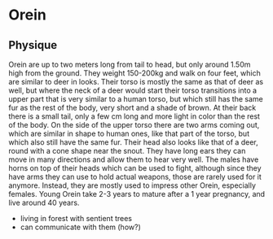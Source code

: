 # Orein

## Physique
Orein are up to two meters long from tail to head, but only around 1.50m high from the ground. 
They weight 150-200kg and walk on four feet, which are similar to deer in looks.
Their torso is mostly the same as that of deer as well, but where the neck of a deer would start their torso transitions into a upper part that is very similar to a human torso, but which still has the same fur as the rest of the body, very short and a shade of brown.
At their back there is a small tail, only a few cm long and more light in color than the rest of the body.
On the side of the upper torso there are two arms coming out, which are similar in shape to human ones, like that part of the torso, but which also still have the same fur.
Their head also looks like that of a deer, round with a cone shape near the snout. 
They have long ears they can move in many directions and allow them to hear very well.
The males have horns on top of their heads which can be used to fight, although since they have arms they can use to hold actual weapons, those are rarely used for it anymore.
Instead, they are mostly used to impress other Orein, especially females.
Young Orein take 2-3 years to mature after a 1 year pregnancy, and live around 40 years.

- living in forest with sentient trees
- can communicate with them (how?)
